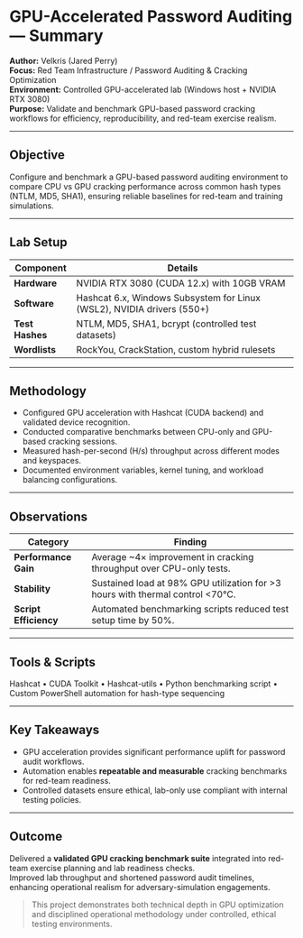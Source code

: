 # GPU-Accelerated Password Auditing — Summary

**Author:** Velkris (Jared Perry)  
**Focus:** Red Team Infrastructure / Password Auditing & Cracking Optimization  
**Environment:** Controlled GPU-accelerated lab (Windows host + NVIDIA RTX 3080)  
**Purpose:** Validate and benchmark GPU-based password cracking workflows for efficiency, reproducibility, and red-team exercise realism.

---

## Objective
Configure and benchmark a GPU-based password auditing environment to compare CPU vs GPU cracking performance across common hash types (NTLM, MD5, SHA1), ensuring reliable baselines for red-team and training simulations.

---

## Lab Setup
| Component | Details |
|------------|----------|
| **Hardware** | NVIDIA RTX 3080 (CUDA 12.x) with 10GB VRAM |
| **Software** | Hashcat 6.x, Windows Subsystem for Linux (WSL2), NVIDIA drivers (550+) |
| **Test Hashes** | NTLM, MD5, SHA1, bcrypt (controlled test datasets) |
| **Wordlists** | RockYou, CrackStation, custom hybrid rulesets |

---

## Methodology
- Configured GPU acceleration with Hashcat (CUDA backend) and validated device recognition.  
- Conducted comparative benchmarks between CPU-only and GPU-based cracking sessions.  
- Measured hash-per-second (H/s) throughput across different modes and keyspaces.  
- Documented environment variables, kernel tuning, and workload balancing configurations.  

---

## Observations
| Category | Finding |
|-----------|----------|
| **Performance Gain** | Average ~4× improvement in cracking throughput over CPU-only tests. |
| **Stability** | Sustained load at 98% GPU utilization for >3 hours with thermal control <70°C. |
| **Script Efficiency** | Automated benchmarking scripts reduced test setup time by 50%. |

---

## Tools & Scripts
Hashcat • CUDA Toolkit • Hashcat-utils • Python benchmarking script • Custom PowerShell automation for hash-type sequencing

---

## Key Takeaways
- GPU acceleration provides significant performance uplift for password audit workflows.  
- Automation enables **repeatable and measurable** cracking benchmarks for red-team readiness.  
- Controlled datasets ensure ethical, lab-only use compliant with internal testing policies.  

---

## Outcome
Delivered a **validated GPU cracking benchmark suite** integrated into red-team exercise planning and lab readiness checks.  
Improved lab throughput and shortened password audit timelines, enhancing operational realism for adversary-simulation engagements.

> This project demonstrates both technical depth in GPU optimization and disciplined operational methodology under controlled, ethical testing environments.
